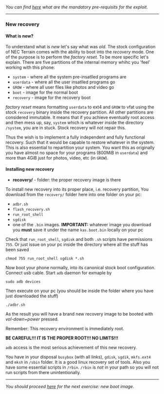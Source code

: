 *You can find [here](exploit-pre.md) what are the mandatory pre-requisits for the exploit.*

---

### New recovery

#### What is new?

To understand what is *new* let's say what was *old*. The stock configuration of NEC Terrain comes with the ability to boot into the *recovery* mode. One of the purpose is to perform the *factory reset*. To be more specific let's explain. There are five partitions of the internal memory whihc you 'feel' working with this phone:
* `system` - where all the system pre-insatlled programs are
* `userdata` - where all the user insatlled programs go
* `GROW` - where all user files like photos and video go
* `boot` - image for the normal boot
* `recovery` - image for the recovery boot

*factory reset* means formatting `userdata` to ext4 and `GROW` to vfat using the stock `recovery` binary inside the recovery partition. All other partitions are considered immutable. It means that if you achieve eventually root access and then mess up, say, `system` which is whatever inside the directory `/system`, you are in stuck. Stock recovery will not repair this.

Thus the wish is to implement a fully independent and fully functional recovery. Such that it would be capable to restore whatever in the system. This is also essential to repartition your system. You want this as originally you have almost no space for your programs (800MiB in `userdata`) and more than 4GiB just for photos, video, etc (in `GROW`).

#### Installing new recovery

* **recovery/** - folder: the proper recovery image is there

To install new recovery into its proper place, i.e. recovery partition, You download from the `recovery/` folder here into one folder on your pc:
* `adbr.sh`
* `flash_recovery.sh`
* `run_root_shell`
* `sgdisk`
* one of the `.bin` images. **IMPORTANT:** whatever image you download you **must** save it under the name `kas.boot.bin` locally on your pc

Check that `run_root_shell`, `sgdisk` and both `.sh` scripts have permissions `755`. Or just issue on your pc inside the directory where all the stuff has been saved
```
chmod 755 run_root_shell sgdisk *.sh
```
Now boot your phone normally, into its canonical stock boot configuration. Connect usb cable. Start `adb` daemon for exmaple by
```
sudo adb devices
```
Then execute on your pc (you should be inside the folder where you have just downloaded the stuff)
```
./adbr.sh
```
As the result you will have a brand new recovery image to be booted with *vol-down+power* pressed.

Remember: This recovery environment is immediately root.

**BE CAREFUL!!! IT IS THE PROPER ROOT!!! NO LIMITS!!!**

`adb` access is the most serious achievement of this new recovery.

You have in your disposal `busybox` (with all links), `gdisk`, `sgdik`, `mkfs.ext4` and `mksh` in `/sbin` folder. It is a good linux recovery set of tools. Also you have
some essential scripts in `/rbin`.
`/rbin` is *not* in your path so you will not run scripts from there unintentionally.

---

*You should proceed [here](boot-howto.md) for the next exercise: new boot image.*
